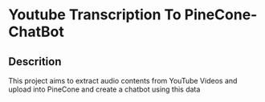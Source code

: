 # Youtube Transcription To PineCone-ChatBot

## Descrition
This project aims to extract audio contents from YouTube Videos and upload into PineCone and create a chatbot using this data
